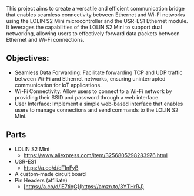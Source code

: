 This project aims to create a versatile and efficient communication bridge that enables seamless connectivity between Ethernet and Wi-Fi networks using the LOLIN S2 Mini microcontroller and the USR-ES1 Ethernet module. It leverages the capabilities of the LOLIN S2 Mini to support dual networking, allowing users to effectively forward data packets between Ethernet and Wi-Fi connections.

## Objectives:
- Seamless Data Forwarding:
  Facilitate forwarding TCP and UDP traffic between Wi-Fi and Ethernet networks, ensuring uninterrupted communication for IoT applications.
- Wi-Fi Connectivity:
  Allow users to connect to a Wi-Fi network by providing their SSID and password through a web interface.
- User Interface: Implement a simple web-based interface that enables users to manage connections and send commands to the LOLIN S2 Mini.
## Parts
- LOLIN S2 Mini
  - https://www.aliexpress.com/item/3256805298283976.html
- USR-ES1
  - https://a.co/d/dTInFyB
- A custom-made circuit board
- Pin Headers (affiliate)
  - [https://a.co/d/iE7tiqG](https://amzn.to/3YTHrRJ)
  
